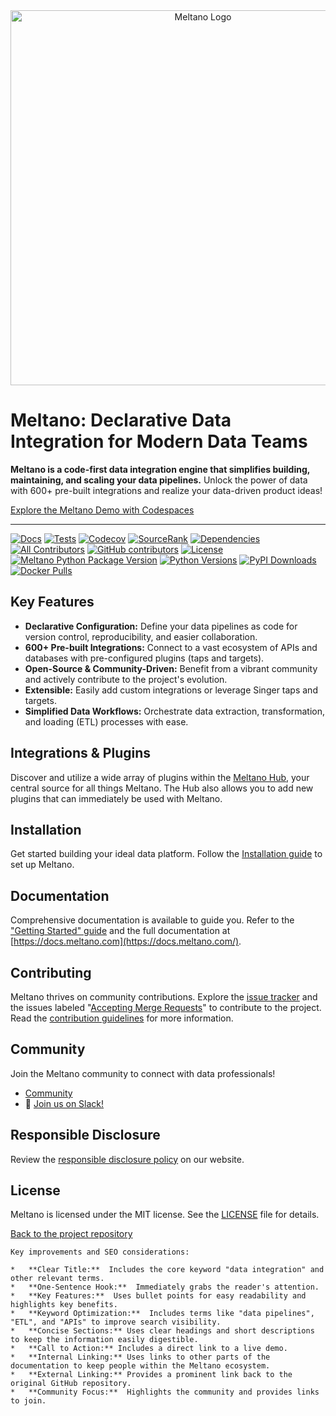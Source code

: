 <div align="center">
  <picture align="center" with="600">
    <source media="(prefers-color-scheme: dark)" srcset="https://github.com/meltano/meltano/assets/5394188/59d36ec9-2e02-45ff-98ea-8b5b1f0fb34f">
    <source media="(prefers-color-scheme: light)" srcset="https://github.com/meltano/meltano/assets/5394188/be586327-53b0-43e6-a93e-c7cc2577d9be">
  <img alt="Meltano Logo" src="https://github.com/meltano/meltano/assets/5394188/be586327-53b0-43e6-a93e-c7cc2577d9be" width="600"/>
  </picture>
</div>

# Meltano: Declarative Data Integration for Modern Data Teams

**Meltano is a code-first data integration engine that simplifies building, maintaining, and scaling your data pipelines.**  Unlock the power of data with 600+ pre-built integrations and realize your data-driven product ideas!

[Explore the Meltano Demo with Codespaces](https://meltano.com/demo)

---

[![Docs](https://img.shields.io/website?down_color=red&down_message=offline&label=Docs&up_color=blue&up_message=online&url=https%3A%2F%2Fdocs.meltano.com%2F)](https://docs.meltano.com/)
[![Tests](https://github.com/meltano/meltano/actions/workflows/test.yml/badge.svg)](https://github.com/meltano/meltano/actions/workflows/test.yml?query=branch%3Amain)
[![Codecov](https://codecov.io/gh/meltano/meltano/branch/main/graph/badge.svg)](https://codecov.io/github/meltano/meltano)
[![SourceRank](https://img.shields.io/librariesio/sourcerank/pypi/meltano?label=SourceRank)](https://libraries.io/pypi/meltano/sourcerank)
[![Dependencies](https://img.shields.io/librariesio/release/pypi/meltano?label=Dependencies)](https://libraries.io/pypi/meltano)
[![All Contributors](https://img.shields.io/github/all-contributors/meltano/meltano?color=orange)](https://github.com/meltano/meltano/blob/main/CONTRIBUTORS.md)
[![GitHub contributors](https://img.shields.io/github/contributors/meltano/meltano?label=Contributors)](https://github.com/meltano/meltano/graphs/contributors)
[![License](https://img.shields.io/github/license/meltano/meltano?color=blue&label=License)](https://github.com/meltano/meltano/blob/main/LICENSE)
[![Meltano Python Package Version](https://img.shields.io/pypi/v/meltano?label=Version)](https://pypi.org/project/meltano/)
[![Python Versions](https://img.shields.io/pypi/pyversions/meltano?label=Python)](https://pypi.org/project/meltano/)
[![PyPI Downloads](https://img.shields.io/pypi/dm/meltano?label=PyPI%20Downloads)](https://pypi.org/project/meltano/)
[![Docker Pulls](https://img.shields.io/docker/pulls/meltano/meltano?label=Docker%20Pulls)](https://hub.docker.com/r/meltano/meltano)

## Key Features

*   **Declarative Configuration:** Define your data pipelines as code for version control, reproducibility, and easier collaboration.
*   **600+ Pre-built Integrations:** Connect to a vast ecosystem of APIs and databases with pre-configured plugins (taps and targets).
*   **Open-Source & Community-Driven:** Benefit from a vibrant community and actively contribute to the project's evolution.
*   **Extensible:**  Easily add custom integrations or leverage Singer taps and targets.
*   **Simplified Data Workflows:**  Orchestrate data extraction, transformation, and loading (ETL) processes with ease.

## Integrations & Plugins

Discover and utilize a wide array of plugins within the [Meltano Hub](https://hub.meltano.com/), your central source for all things Meltano. The Hub also allows you to add new plugins that can immediately be used with Meltano.

## Installation

Get started building your ideal data platform.  Follow the [Installation guide](https://docs.meltano.com/getting-started/installation) to set up Meltano.

## Documentation

Comprehensive documentation is available to guide you.  Refer to the ["Getting Started" guide](https://docs.meltano.com/getting-started) and the full documentation at [https://docs.meltano.com](https://docs.meltano.com/).

## Contributing

Meltano thrives on community contributions.  Explore the [issue tracker](https://github.com/meltano/meltano/issues?q=is%3Aopen+is%3Aissue) and the issues labeled "[Accepting Merge Requests](https://github.com/meltano/meltano/issues?q=is%3Aopen+is%3Aissue+label%3A%22accepting+merge+requests%22)" to contribute to the project.  Read the [contribution guidelines](https://docs.meltano.com/contribute/) for more information.

## Community

Join the Meltano community to connect with data professionals!

*   [Community](https://meltano.com/community/)
*   👋 [Join us on Slack!](https://meltano.com/slack)

## Responsible Disclosure

Review the [responsible disclosure policy](https://docs.meltano.com/contribute/responsible-disclosure) on our website.

## License

Meltano is licensed under the MIT license. See the [LICENSE](https://github.com/meltano/meltano/blob/main/LICENSE) file for details.

[Back to the project repository](https://github.com/meltano/meltano)
```
Key improvements and SEO considerations:

*   **Clear Title:**  Includes the core keyword "data integration" and other relevant terms.
*   **One-Sentence Hook:**  Immediately grabs the reader's attention.
*   **Key Features:**  Uses bullet points for easy readability and highlights key benefits.
*   **Keyword Optimization:**  Includes terms like "data pipelines", "ETL", and "APIs" to improve search visibility.
*   **Concise Sections:** Uses clear headings and short descriptions to keep the information easily digestible.
*   **Call to Action:** Includes a direct link to a live demo.
*   **Internal Linking:** Uses links to other parts of the documentation to keep people within the Meltano ecosystem.
*   **External Linking:** Provides a prominent link back to the original GitHub repository.
*   **Community Focus:**  Highlights the community and provides links to join.